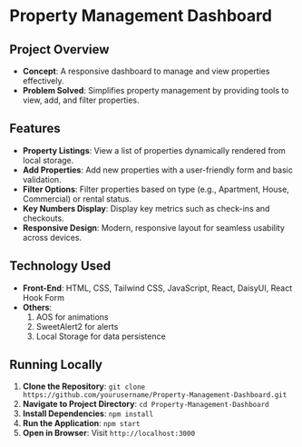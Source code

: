 # Property Management Dashboard

## Project Overview

- **Concept**: A responsive dashboard to manage and view properties effectively.
- **Problem Solved**: Simplifies property management by providing tools to view, add, and filter properties.

## Features

- **Property Listings**: View a list of properties dynamically rendered from local storage.
- **Add Properties**: Add new properties with a user-friendly form and basic validation.
- **Filter Options**: Filter properties based on type (e.g., Apartment, House, Commercial) or rental status.
- **Key Numbers Display**: Display key metrics such as check-ins and checkouts.
- **Responsive Design**: Modern, responsive layout for seamless usability across devices.

## Technology Used

- **Front-End**: HTML, CSS, Tailwind CSS, JavaScript, React, DaisyUI, React Hook Form
- **Others**:
  1. AOS for animations
  2. SweetAlert2 for alerts
  3. Local Storage for data persistence

## Running Locally

1. **Clone the Repository**: `git clone https://github.com/yourusername/Property-Management-Dashboard.git`
2. **Navigate to Project Directory**: `cd Property-Management-Dashboard`
3. **Install Dependencies**: `npm install`
4. **Run the Application**: `npm start`
5. **Open in Browser**: Visit `http://localhost:3000`
